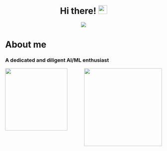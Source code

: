 <h1 align="center"> Hi there! <img src="https://media.giphy.com/media/hvRJCLFzcasrR4ia7z/giphy.gif" width="28"></h1>
<p align="center">
  <a href="https://github.com/DenverCoder1/readme-typing-svg"><img src="https://readme-typing-svg.herokuapp.com?font=Square+Peg&size=40&duration=3500&color=9EF733&center=true&multiline=true&width=500&height=120&lines=I'm+Anas+-+aka+Mr00Magician.;Appreciate+you+visiting+my+profile!;+"></a>
</p>

# About me
### A dedicated and diligent AI/ML enthusiast
<p>
  <img src="https://user-images.githubusercontent.com/92143521/166060540-71a72f58-396e-4230-8b0e-86ac1a25a825.gif"
       height="250"
       align="right">
</p>

<p>
  <img src="https://github-readme-stats.vercel.app/api?username=Mr00Magician&show_icons=true&hide_border=true"
       height="200"
       align="left">
</p>



